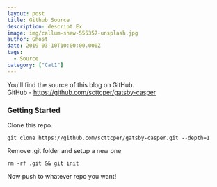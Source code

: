 ```yaml
---
layout: post
title: Github Source
description: descript Ex
image: img/callum-shaw-555357-unsplash.jpg
author: Ghost
date: 2019-03-10T10:00:00.000Z
tags:
  - Source
category: ["Cat1"]
---
```


You'll find the source of this blog on GitHub.  
GitHub - https://github.com/scttcper/gatsby-casper

### Getting Started

Clone this repo.

```
git clone https://github.com/scttcper/gatsby-casper.git --depth=1
```

Remove .git folder and setup a new one

```
rm -rf .git && git init
```

Now push to whatever repo you want!
